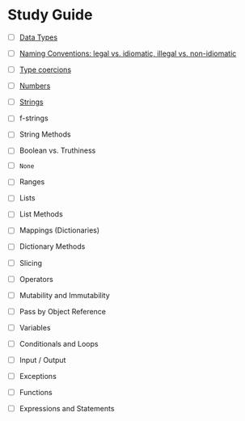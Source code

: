 # Study Guide

- [ ] [Data Types](PY10X/Study_Guide/1.data_types)
- [ ] [Naming Conventions: legal vs. idiomatic, illegal vs. non-idiomatic](PY10X/Study_Guide/2.naming_conventions)
- [ ] [Type coercions](PY10X/Study_Guide/3.type_coercions)
- [ ] [Numbers](PY10X/Study_Guide/4.numbers)
- [ ] [Strings](5.strings)
- [ ] f-strings
- [ ] String Methods
- [ ] Boolean vs. Truthiness
- [ ] `None`
- [ ] Ranges
- [ ] Lists
- [ ] List Methods
- [ ] Mappings (Dictionaries)
- [ ] Dictionary Methods
- [ ] Slicing
- [ ] Operators
- [ ] Mutability and Immutability
- [ ] Pass by Object Reference
- [ ] Variables
- [ ] Conditionals and Loops
- [ ] Input / Output
- [ ] Exceptions
- [ ] Functions
- [ ] Expressions and Statements



